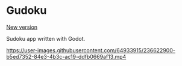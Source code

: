 # Gudoku
[New version](https://github.com/dudozermaks/gudoku)

Sudoku app written with Godot.

https://user-images.githubusercontent.com/64933915/236622900-b5ed7352-84e3-4b3c-ac19-ddfb0669af13.mp4
